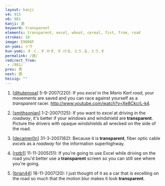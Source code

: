 ```yaml
---
layout: kanji
v4: 915
v6: 981
kanji: 透
keyword: transparent
elements: transparent, excel, wheat, cereal, fist, from, road
strokes: 10
image: E9808F
on-yomi: トウ
kun-yomi: す.く、す.かす、す.ける、とう.る、とう.す
permalink: /透/
redirect_from:
 - /981/
prev: 秀
next: 誘
heisig: ""
---
```


1) [<a href="http://kanji.koohii.com/profile/dihutenosa">dihutenosa</a>] 5-9-2007(220): If you <em>excel</em> in the <em>Mario Kart road</em>, your movements are saved and you can race against yourself as a <em>transparent</em> racer. <a href="http://www.youtube.com/watch?v=Xe8CkcrL-k4">http://www.youtube.com/watch?v=Xe8CkcrL-k4</a>.

2) [<a href="http://kanji.koohii.com/profile/smithsonian">smithsonian</a>] 1-2-2007(125): If you want to <em>excel</em> at driving in the <em>roadway</em>, it&#039;s better if your windows and windshield are<strong> transparent</strong>. Picture the drivers with opaque windshields all wrecked on the side of the road.

3) [<a href="http://kanji.koohii.com/profile/decamer0n">decamer0n</a>] 31-3-2007(62): Because it is<strong> transparent</strong>, fiber optic cable <em>excels</em> as a <em>roadway</em> for the information superhighway.

4) [<a href="http://kanji.koohii.com/profile/rptb1">rptb1</a>] 11-11-2005(51): If you&#039;re going to use Excel while driving on the road you&#039;d better use a<strong> transparent</strong> screen so you can still see where you&#039;re going.

5) [<a href="http://kanji.koohii.com/profile/brian44">brian44</a>] 18-11-2007(20): I just thought of it as a car that is excelling on the road so much that the motion blur makes it look<strong> transparent</strong>.

